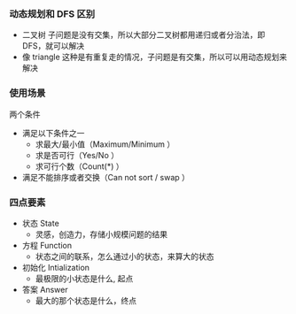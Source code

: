
### 动态规划和 DFS 区别

- 二叉树 子问题是没有交集，所以大部分二叉树都用递归或者分治法，即 DFS，就可以解决
- 像 triangle 这种是有重复走的情况，子问题是有交集，所以可以用动态规划来解决


### 使用场景
 两个条件
 - 满足以下条件之一
    - 求最大/最小值（Maximum/Minimum ）
    - 求是否可行（Yes/No ）
    - 求可行个数（Count(*) ）
 - 满足不能排序或者交换（Can not sort / swap ）


### 四点要素
 - 状态 State
    - 灵感，创造力，存储小规模问题的结果
 - 方程 Function
    - 状态之间的联系，怎么通过小的状态，来算大的状态
 - 初始化 Intialization
    - 最极限的小状态是什么, 起点
 - 答案 Answer
    - 最大的那个状态是什么，终点
